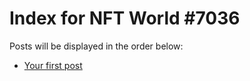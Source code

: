# Index for NFT World #7036
Posts will be displayed in the order below:

- [Your first post](./001-first.md)

